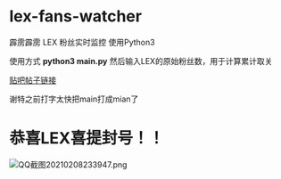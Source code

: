 # lex-fans-watcher
霹雳霹雳 LEX 粉丝实时监控
使用Python3

使用方式 **python3 main.py**
然后输入LEX的原始粉丝数，用于计算累计取关

[贴吧帖子链接](https://tieba.baidu.com/p/7222227757?red_tag=2361796980)

谢特之前打字太快把main打成mian了

# 恭喜LEX喜提封号！！
![QQ截图20210208233947.png](https://i.loli.net/2021/02/08/xaWyrISNVL7Dhqz.png)

